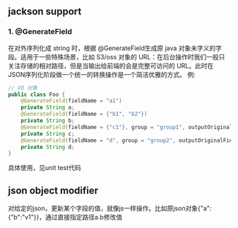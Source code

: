 ## jackson support
### 1. @GenerateField
在对外序列化成 string 时，根据 @GenerateField生成原 java 对象未字义的字段。适用于一些特殊场景，比如 S3/oss 对象的 URL：在后台操作时我们一般只关注存储的相对路径，但是当输出给前端的会是完整可访问的 URL。此时在 JSON序列化阶段做一个统一的转换操作是一个简洁优雅的方式。
例:
```java
// VO 对象
public class Foo {
    @GenerateField(fieldName = "a1")
    private String a;
    @GenerateField(fieldName = {"b1", "b2"})
    private String b;
    @GenerateField(fieldName = {"c1"}, group = "group1", outputOriginalField = false)
    private String c;
    @GenerateField(fieldName = "d", group = "group2", outputOriginalField = false)
    private String d;
}
```
具体使用，见unit test代码

## json object modifier
对给定的json，更新某个字段的值，就像js一样操作。比如原json对象{"a":{"b":"v1"}}，通过直接指定路径a.b修改值
